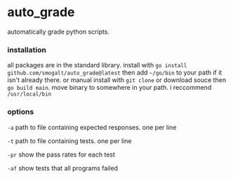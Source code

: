 # auto_grade

automatically grade python scripts. 

### installation
all packages are in the standard library. install with ```go install github.com/smogalt/auto_grade@latest``` then add ```~/go/bin``` to your path if it isn't already there. or manual install with ```git clone``` or download souce then ```go build main```. move binary to somewhere in your path. i reccommend ```/usr/local/bin```

### options
```-a```	path to file containing expected responses. one per line

```-t```	path to file containing tests. one per line

```-pr```	show the pass rates for each test

```-af```	show tests that all programs failed
